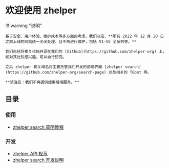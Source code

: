 # 欢迎使用 zhelper

!!! warning "说明"

    基于安全、用户体验、维护成本等多方面的考虑，我们决定，**所有 2022 年 12 月 20 日之前上线的网站统一关闭处理，且不再进行维护，包括 V1-V5 全系列等。**

    我们已经将相关代码开源在我们的 [Github](https://github.com/zhelper-org) 上，如对其比较感兴趣，可以自行研究。

    之后 zhelper 相关域名将主要托管我们开发的前端界面 [zhelper search](https://github.com/zhelper-org/search-page) 以及相关的 TGbot 等。

    **请注意：我们不再提供搜索后端服务。**

## 目录

### 使用

- [zhelper search 简明教程](/search)
<!-- - [zhelper TGbot 简明教程](/tgbot) -->

### 开发

- [zhelper API 规范](/api)
- [zhelper search 开发说明](/search-dev)
<!-- - [zhelper TGbot 开发说明](/tgbot-dev) -->
